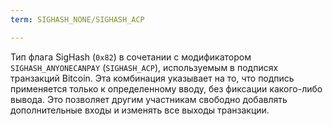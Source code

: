 ```yaml
---
term: SIGHASH_NONE/SIGHASH_ACP

---
```

Тип флага SigHash (`0x82`) в сочетании с модификатором `SIGHASH_ANYONECANPAY` (`SIGHASH_ACP`), используемым в подписях транзакций Bitcoin. Эта комбинация указывает на то, что подпись применяется только к определенному вводу, без фиксации какого-либо вывода. Это позволяет другим участникам свободно добавлять дополнительные входы и изменять все выходы транзакции.